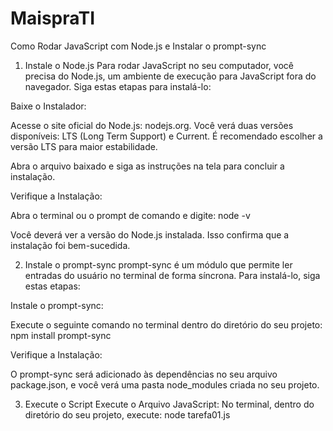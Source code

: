 # MaispraTI

Como Rodar JavaScript com Node.js e Instalar o prompt-sync

1. Instale o Node.js
Para rodar JavaScript no seu computador, você precisa do Node.js, um ambiente de execução para JavaScript fora do navegador. Siga estas etapas para instalá-lo:

Baixe o Instalador:

Acesse o site oficial do Node.js: nodejs.org.
Você verá duas versões disponíveis: LTS (Long Term Support) e Current. É recomendado escolher a versão LTS para maior estabilidade.

Abra o arquivo baixado e siga as instruções na tela para concluir a instalação.

Verifique a Instalação:

Abra o terminal ou o prompt de comando e digite:
node -v

Você deverá ver a versão do Node.js instalada. Isso confirma que a instalação foi bem-sucedida.

2. Instale o prompt-sync
prompt-sync é um módulo que permite ler entradas do usuário no terminal de forma síncrona. Para instalá-lo, siga estas etapas:

Instale o prompt-sync:

Execute o seguinte comando no terminal dentro do diretório do seu projeto:
npm install prompt-sync

Verifique a Instalação:

O prompt-sync será adicionado às dependências no seu arquivo package.json, e você verá uma pasta node_modules criada no seu projeto.

3. Execute o Script
Execute o Arquivo JavaScript:
No terminal, dentro do diretório do seu projeto, execute:
node tarefa01.js
